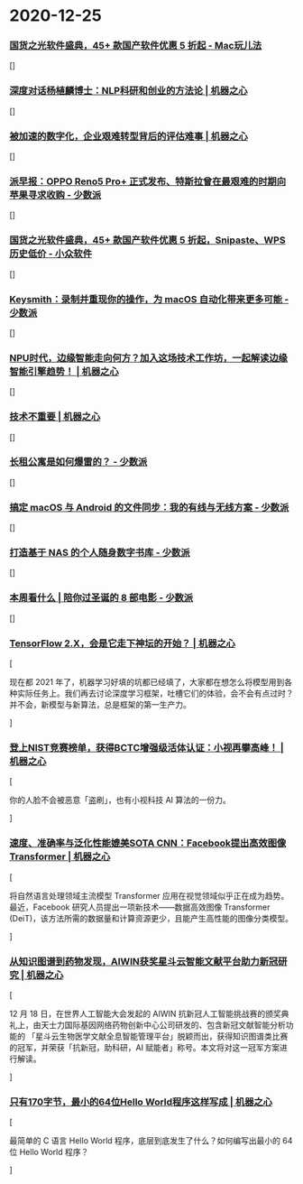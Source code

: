 
# 2020-12-25

### [国货之光软件盛典，45+ 款国产软件优惠 5 折起 - Mac玩儿法](https://www.waerfa.com/45-chinese-mac-apps-on-sale)

[]

### [深度对话杨植麟博士：NLP科研和创业的方法论 | 机器之心](https://www.jiqizhixin.com/articles/2020-12-24-5)

[]

### [被加速的数字化，企业艰难转型背后的评估难事 | 机器之心](https://www.jiqizhixin.com/articles/2020-12-25)

[]

### [派早报：OPPO Reno5 Pro+ 正式发布、特斯拉曾在最艰难的时期向苹果寻求收购 - 少数派](https://sspai.com/post/64216)

[]

### [国货之光软件盛典，45+ 款国产软件优惠 5 折起，Snipaste、WPS 历史低价 - 小众软件](https://www.appinn.com/lizhi-guohuo-2020/)

[]

### [Keysmith：录制并重现你的操作，为 macOS 自动化带来更多可能 - 少数派](https://sspai.com/post/64173)

[]

### [NPU时代，边缘智能走向何方？加入这场技术工作坊，一起解读边缘智能引擎趋势！ | 机器之心](https://www.jiqizhixin.com/articles/2020-12-25-8)

[]

### [技术不重要 | 机器之心](https://www.jiqizhixin.com/articles/2020-12-25-7)

[]

### [长租公寓是如何爆雷的？ - 少数派](https://sspai.com/post/64223)

[]

### [搞定 macOS 与 Android 的文件同步：我的有线与无线方案 - 少数派](https://sspai.com/post/64144)

[]

### [打造基于 NAS 的个人随身数字书库 - 少数派](https://sspai.com/post/64202)

[]

### [本周看什么 | 陪你过圣诞的 8 部电影 - 少数派](https://sspai.com/post/64230)

[]

### [TensorFlow 2.X，会是它走下神坛的开始？ | 机器之心](https://www.jiqizhixin.com/articles/2020-12-25-4)

[<p class="article__summary">现在都 2021 年了，机器学习好填的坑都已经填了，大家都在想怎么将模型用到各种实际任务上。我们再去讨论深度学习框架，吐槽它们的体验，会不会有点过时？并不会，新模型与新算法，总是框架的第一生产力。</p>]

### [登上NIST竞赛榜单，获得BCTC增强级活体认证：小视再攀高峰！ | 机器之心](https://www.jiqizhixin.com/articles/2020-12-25-6)

[<p class="article__summary">​你的人脸不会被恶意「盗刷」，也有小视科技 AI 算法的一份力。</p>]

### [速度、准确率与泛化性能媲美SOTA CNN：Facebook提出高效图像Transformer | 机器之心](https://www.jiqizhixin.com/articles/2020-12-25-5)

[<p class="article__summary">将自然语言处理领域主流模型 Transformer 应用在视觉领域似乎正在成为趋势。最近，Facebook 研究人员提出一项新技术——数据高效图像 Transformer (DeiT)，该方法所需的数据量和计算资源更少，且能产生高性能的图像分类模型。</p>]

### [从知识图谱到药物发现，AIWIN获奖星斗云智能文献平台助力新冠研究 | 机器之心](https://www.jiqizhixin.com/articles/2020-12-25-3)

[<p class="article__summary">12 月 18 日，在世界人工智能大会发起的 AIWIN 抗新冠人工智能挑战赛的颁奖典礼上，由天士力国际基因网络药物创新中心公司研发的、包含新冠文献智能分析功能的 「星斗云生物医学文献全息智能管理平台」脱颖而出，获得知识图谱类比赛的冠军，并荣获「抗新冠，助科研，AI 赋能者」称号。本文将对这一冠军方案进行解读。</p>]

### [只有170字节，最小的64位Hello World程序这样写成 | 机器之心](https://www.jiqizhixin.com/articles/2020-12-25-2)

[<p class="article__summary">最简单的 C 语言 Hello World 程序，底层到底发生了什么？如何编写出最小的 64 位 Hello World 程序？</p>]